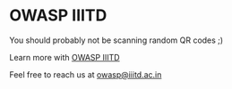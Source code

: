 # OWASP IIITD
You should probably not be scanning random QR codes ;)

Learn more with [OWASP IIITD](https://owasp.org/www-chapter-indraprastha-institute-of-information-technology/)

Feel free to reach us at owasp@iiitd.ac.in
